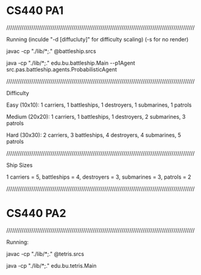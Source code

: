 # CS440 PA1

//////////////////////////////////////////////////////////////////////////////////////////////////

Running (inculde "-d [diffucluty]" for difficulty scaling) (-s for no render)

javac -cp "./lib/*;." @battleship.srcs

java -cp "./lib/*;." edu.bu.battleship.Main --p1Agent src.pas.battleship.agents.ProbabilisticAgent

//////////////////////////////////////////////////////////////////////////////////////////////////

Difficulty

Easy (10x10): 1 carriers, 1 battleships, 1 destroyers, 1 submarines, 1 patrols

Medium (20x20): 1 carriers, 1 battleships, 1 destroyers, 2 submarines, 3 patrols

Hard (30x30): 2 carriers, 3 battleships, 4 destroyers, 4 submarines, 5 patrols

//////////////////////////////////////////////////////////////////////////////////////////////////

Ship Sizes

1 carriers = 5, battleships = 4, destroyers = 3, submarines = 3, patrols = 2

//////////////////////////////////////////////////////////////////////////////////////////////////

# CS440 PA2

//////////////////////////////////////////////////////////////////////////////////////////////////

Running:

javac -cp "./lib/*;." @tetris.srcs

java -cp "./lib/*;." edu.bu.tetris.Main
